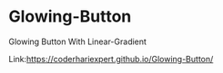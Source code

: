 # Glowing-Button

Glowing Button With Linear-Gradient

Link:https://coderhariexpert.github.io/Glowing-Button/
